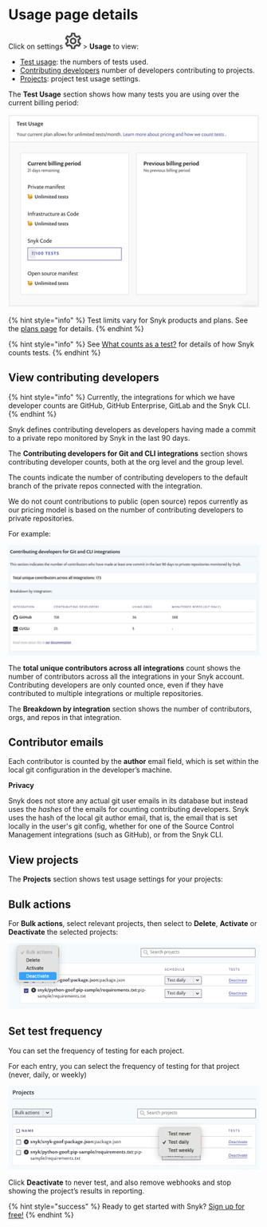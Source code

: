 # Usage page details

Click on settings ![](../../.gitbook/assets/cog_icon.png/) &gt; **Usage** to view:

* [Test usage](usage-page-details.md): the numbers of tests used.
* [Contributing developers](usage-page-details.md/) number of developers contributing to projects.
* [Projects](usage-page-details.md): project test usage settings.

The **Test Usage** section shows how many tests you are using over the current billing period:

![](../../.gitbook/assets/test-usage.png)

{% hint style="info" %}
Test limits vary for Snyk products and plans. See the [plans page](https://snyk.io/plans/) for details.
{% endhint %}

{% hint style="info" %}
See [What counts as a test?](https://support.snyk.io/hc/en-us/articles/360000925418-What-counts-as-a-test-/) for details of how Snyk counts tests.
{% endhint %}

## View contributing developers

{% hint style="info" %}
Currently, the integrations for which we have developer counts are GitHub, GitHub Enterprise, GitLab and the Snyk CLI.
{% endhint %}

Snyk defines contributing developers as developers having made a commit to a private repo monitored by Snyk in the last 90 days.

The **Contributing developers for Git and CLI integrations** section shows contributing developer counts, both at the org level and the group level.

The counts indicate the number of contributing developers to the default branch of the private repos connected with the integration.

We do not count contributions to public \(open source\) repos currently as our pricing model is based on the number of contributing developers to private repositories.

For example:

![](../../.gitbook/assets/image__10_.png)

The **total unique contributors across all integrations** count shows the number of contributors across all the integrations in your Snyk account. Contributing developers are only counted once, even if they have contributed to multiple integrations or multiple repositories.

The **Breakdown by integration** section shows the number of contributors, orgs, and repos in that integration.

## Contributor emails

Each contributor is counted by the **author** email field, which is set within the local git configuration in the developer’s machine.

**Privacy**

Snyk does not store any actual git user emails in its database but instead uses the _hashes_ of the emails for counting contributing developers. Snyk uses the hash of the local git author email, that is, the email that is set locally in the user's git config, whether for one of the Source Control Management integrations \(such as GitHub\), or from the Snyk CLI.

## View projects

The **Projects** section shows test usage settings for your projects:

## Bulk actions

For **Bulk actions**, select relevant projects, then select to **Delete**, **Activate** or **Deactivate** the selected projects:

![](../../.gitbook/assets/usage-projects-bulk-actions.png)

## Set test frequency

You can set the frequency of testing for each project.

For each entry, you can select the frequency of testing for that project \(never, daily, or weekly\)

![](../../.gitbook/assets/usage-projects-single.png)

Click **Deactivate** to never test, and also remove webhooks and stop showing the project’s results in reporting.

{% hint style="success" %}
Ready to get started with Snyk? [Sign up for free!](https://snyk.io/login?cta=sign-up&loc=footer&page=support_docs_page)
{% endhint %}

